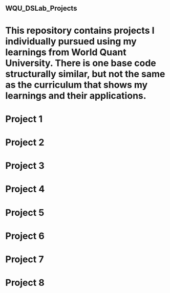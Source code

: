 ## WQU_DSLab_Projects
# This repository contains projects I individually pursued using my learnings from World Quant University. There is one base code structurally similar, but not the same as the curriculum that shows my learnings and their applications.
# Project 1
# Project 2
# Project 3
# Project 4
# Project 5
# Project 6
# Project 7
# Project 8
